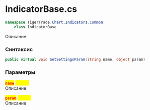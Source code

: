 
# IndicatorBase.cs
```csharp
namespace TigerTrade.Chart.Indicators.Common  
    class IndicatorBase
```

Описание

### Синтаксис
```csharp
public virtual void SetSettingsParam(string name, object param)
```

### Параметры
<mark style="color:red;">**`name`**</mark> <mark style="color:yellow;">`string`</mark>  
 Описание  
  
<mark style="color:red;">**`param`**</mark> <mark style="color:yellow;">`object`</mark>  
 Описание  
  

                    
                    